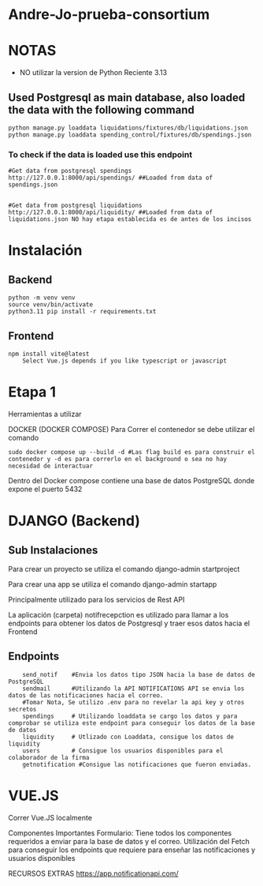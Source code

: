# Andre-Jo-prueba-consortium

# NOTAS
- NO utilizar la version de Python Reciente 3.13


## Used Postgresql as main database, also loaded the data with the following command
    python manage.py loaddata liquidations/fixtures/db/liquidations.json
    python manage.py loaddata spending_control/fixtures/db/spendings.json

### To check if the data is loaded use this endpoint
    #Get data from postgresql spendings
    http://127.0.0.1:8000/api/spendings/ ##Loaded from data of spendings.json
    

    #Get data from postgresql liquidations
    http://127.0.0.1:8000/api/liquidity/ ##Loaded from data of liquidations.json NO hay etapa establecida es de antes de los incisos



# Instalación

## Backend
    python -m venv venv
    source venv/bin/activate
    python3.11 pip install -r requirements.txt


## Frontend
    npm install vite@latest
        Select Vue.js depends if you like typescript or javascript 


# Etapa 1

Herramientas a utilizar 

DOCKER (DOCKER COMPOSE)
Para Correr el contenedor se debe utilizar el comando

    sudo docker compose up --build -d #Las flag build es para construir el contenedor y -d es para correrlo en el background o sea no hay necesidad de interactuar

Dentro del Docker compose contiene una base de datos PostgreSQL donde expone el puerto 5432


# DJANGO (Backend)

## Sub Instalaciones
Para crear un proyecto se utiliza el comando
    django-admin startproject <name>


Para crear una app se utiliza el comando
    django-admin startapp <name>


Principalmente utilizado para los servicios de Rest API

La aplicación (carpeta) notifrecepction es utilizado para llamar a los endpoints para obtener los datos de Postgresql y traer esos datos hacia el Frontend


## Endpoints
        send_notif    #Envia los datos tipo JSON hacia la base de datos de PostgreSQL
        sendmail      #Utilizando la API NOTIFICATIONS API se envia los datos de las notificaciones hacia el correo.
        #Tomar Nota, Se utilizo .env para no revelar la api key y otros secretos
        spendings     # Utilizando loaddata se cargo los datos y para comprobar se utiliza este endpoint para conseguir los datos de la base de datos
        liquidity     # Utlizado con Loaddata, consigue los datos de liquidity
        users         # Consigue los usuarios disponibles para el colaborador de la firma
        getnotification #Consigue las notificaciones que fueron enviadas.


# VUE.JS

Correr Vue.JS localmente

Componentes Importantes
    Formulario: Tiene todos los componentes requeridos a enviar para la base de datos y el correo. 
        Utilización del Fetch para conseguir los endpoints que requiere para enseñar las notificaciones y usuarios disponibles




RECURSOS EXTRAS
https://app.notificationapi.com/

